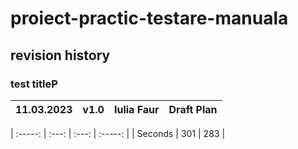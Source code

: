 # proiect-practic-testare-manuala
## revision history
### test titleP
| 11.03.2023 | v1.0 | Iulia Faur | Draft Plan |
| :-----: | :---: | :---: | :-----: |

| :-----: | :---: | :---: | :-----: |
| Seconds | 301   | 283   |
